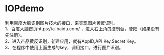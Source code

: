 # IOPdemo
利用百度大脑识别图片技术的接口，来实现图片黄反识别。  
1、百度大脑首页https://ai.baidu.com/
，进入右上角的控制台，登陆（如果没有先注册）。  
2、进入产品黄反识别，新建应用，就有AppID,API Key,Secret Key。  
3、在程序中使用上面生成的key，调用接口，进行图片识别。  
